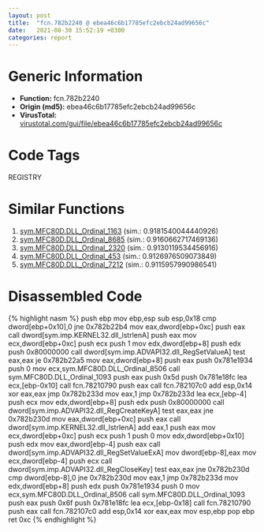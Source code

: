 ```yaml
---
layout: post
title:  "fcn.782b2240 @ ebea46c6b17785efc2ebcb24ad99656c"
date:   2021-08-30 15:52:19 +0300
categories: report
---
```


# Generic Information
- **Function:** fcn.782b2240
- **Origin (md5):** ebea46c6b17785efc2ebcb24ad99656c
- **VirusTotal:** [virustotal.com/gui/file/ebea46c6b17785efc2ebcb24ad99656c][virustotal_ref]

# Code Tags
<span class="tag" id="REGISTRY">REGISTRY</span>


# Similar Functions

1. [sym.MFC80D.DLL\_Ordinal\_1163][similar_1_ref] (sim.: 0.9181540044440926)
2. [sym.MFC80D.DLL\_Ordinal\_8685][similar_2_ref] (sim.: 0.9160662717469136)
3. [sym.MFC80D.DLL\_Ordinal\_2320][similar_3_ref] (sim.: 0.9130119534456916)
4. [sym.MFC80D.DLL\_Ordinal\_453][similar_4_ref] (sim.: 0.9126976509073849)
5. [sym.MFC80D.DLL\_Ordinal\_7212][similar_5_ref] (sim.: 0.9115957990986541)


# Disassembled Code

{% highlight nasm %}
push ebp
mov ebp,esp
sub esp,0x18
cmp dword[ebp+0x10],0
jne 0x782b22b4
mov eax,dword[ebp+0xc]
push eax
call dword[sym.imp.KERNEL32.dll_lstrlenA]
push eax
mov ecx,dword[ebp+0xc]
push ecx
push 1
mov edx,dword[ebp+8]
push edx
push 0x80000000
call dword[sym.imp.ADVAPI32.dll_RegSetValueA]
test eax,eax
je 0x782b22a5
mov eax,dword[ebp+8]
push eax
push 0x781e1934
push 0
mov ecx,sym.MFC80D.DLL_Ordinal_8506
call sym.MFC80D.DLL_Ordinal_1093
push eax
push 0x5d
push 0x781e18fc
lea ecx,[ebp-0x10]
call fcn.78210790
push eax
call fcn.782107c0
add esp,0x14
xor eax,eax
jmp 0x782b233d
mov eax,1
jmp 0x782b233d
lea ecx,[ebp-4]
push ecx
mov edx,dword[ebp+8]
push edx
push 0x80000000
call dword[sym.imp.ADVAPI32.dll_RegCreateKeyA]
test eax,eax
jne 0x782b230d
mov eax,dword[ebp+0xc]
push eax
call dword[sym.imp.KERNEL32.dll_lstrlenA]
add eax,1
push eax
mov ecx,dword[ebp+0xc]
push ecx
push 1
push 0
mov edx,dword[ebp+0x10]
push edx
mov eax,dword[ebp-4]
push eax
call dword[sym.imp.ADVAPI32.dll_RegSetValueExA]
mov dword[ebp-8],eax
mov ecx,dword[ebp-4]
push ecx
call dword[sym.imp.ADVAPI32.dll_RegCloseKey]
test eax,eax
jne 0x782b230d
cmp dword[ebp-8],0
jne 0x782b230d
mov eax,1
jmp 0x782b233d
mov edx,dword[ebp+8]
push edx
push 0x781e1934
push 0
mov ecx,sym.MFC80D.DLL_Ordinal_8506
call sym.MFC80D.DLL_Ordinal_1093
push eax
push 0x6f
push 0x781e18fc
lea ecx,[ebp-0x18]
call fcn.78210790
push eax
call fcn.782107c0
add esp,0x14
xor eax,eax
mov esp,ebp
pop ebp
ret 0xc
{% endhighlight %}


[similar_1_ref]: /report/sym.MFC80D.DLL_Ordinal_1163@ebea46c6b17785efc2ebcb24ad99656c
[similar_2_ref]: /report/sym.MFC80D.DLL_Ordinal_8685@ebea46c6b17785efc2ebcb24ad99656c
[similar_3_ref]: /report/sym.MFC80D.DLL_Ordinal_2320@ebea46c6b17785efc2ebcb24ad99656c
[similar_4_ref]: /report/sym.MFC80D.DLL_Ordinal_453@ebea46c6b17785efc2ebcb24ad99656c
[similar_5_ref]: /report/sym.MFC80D.DLL_Ordinal_7212@ebea46c6b17785efc2ebcb24ad99656c
[virustotal_ref]: https://www.virustotal.com/gui/file/ebea46c6b17785efc2ebcb24ad99656c